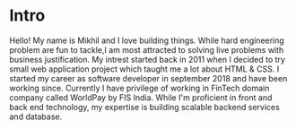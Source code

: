 
# Intro

Hello! My name is Mikhil and I love building things. While hard engineering problem are fun to tackle,I am most attracted to solving live problems with business justification. My intrest started back in 2011 when I decided to try small web application project which taught me a lot about HTML & CSS. 
I started my career as software developer in september 2018 and have been working since. Currently I have privilege of working in FinTech domain company called WorldPay by FIS India. While I'm proficient in front and back end technology, my expertise is building scalable backend services and database.